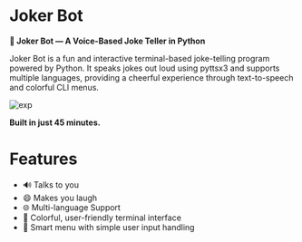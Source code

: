 # Joker Bot

**🤖 Joker Bot — A Voice-Based Joke Teller in Python**

Joker Bot is a fun and interactive terminal-based joke-telling program powered by Python.
It speaks jokes out loud using pyttsx3 and supports multiple languages, providing a cheerful experience through text-to-speech and colorful CLI menus.

![exp](https://github.com/user-attachments/assets/c2aee33a-01fc-46ca-8286-c2156111c7b7)

**Built in just 45 minutes.**

# Features
- 🔊 Talks to you
- 😄 Makes you laugh
- 🌐 Multi-language Support
- 🎨 Colorful, user-friendly terminal interface
- 🧠 Smart menu with simple user input handling
